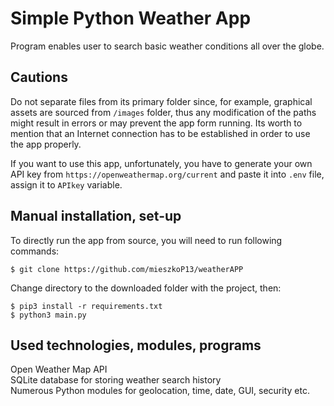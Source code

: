 # Simple Python Weather App
Program enables user to search basic weather conditions all over the globe.

## Cautions
Do not separate files from its primary folder since, for example, graphical assets are sourced from `/images` folder, thus any modification of the paths might result in errors or may prevent the app form running.
Its worth to mention that an Internet connection has to be established in order to use the app properly.

If you want to use this app, unfortunately, you have to generate your own API key from `https://openweathermap.org/current` and paste it into `.env` file, assign it to `APIkey` variable.

## Manual installation, set-up
To directly run the app from source, you will need to run following commands:
```
$ git clone https://github.com/mieszkoP13/weatherAPP
```
Change directory to the downloaded folder with the project, then:
```
$ pip3 install -r requirements.txt
$ python3 main.py
```

## Used technologies, modules, programs
Open Weather Map API\
SQLite database for storing weather search history\
Numerous Python modules for geolocation, time, date, GUI, security etc.
